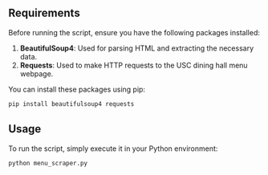 ## Requirements

Before running the script, ensure you have the following packages installed:

1. **BeautifulSoup4**: Used for parsing HTML and extracting the necessary data.
2. **Requests**: Used to make HTTP requests to the USC dining hall menu webpage.

You can install these packages using pip:

```bash
pip install beautifulsoup4 requests
```

## Usage

To run the script, simply execute it in your Python environment:

```bash
python menu_scraper.py
```